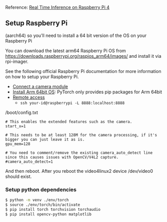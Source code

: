 
Reference: [Real Time Inference on Raspberry Pi 4](https://pytorch.org/tutorials/intermediate/realtime_rpi.html)

## Setup Raspberry Pi

 (aarch64) so you’ll need to install a 64 bit version of the OS on your Raspberry Pi

You can download the latest arm64 Raspberry Pi OS from https://downloads.raspberrypi.org/raspios_arm64/images/ and install it via rpi-imager.

See the following official Raspberry Pi documentation for more information on how to setup your Raspberry Pi.
* [Connect a camera module](https://projects.raspberrypi.org/en/projects/getting-started-with-picamera)
* [Install Arm 64bit OS](https://www.raspberrypi.com/documentation/computers/getting-started.html#raspberry-pi-imager): PyTorch only provides pip packages for Arm 64bit
* [Remote access](https://www.raspberrypi.com/documentation/computers/remote-access.html)
    - `ssh your-id@raspberrypi -L 8888:localhost:8888`


/boot/config.txt
```
# This enables the extended features such as the camera.
start_x=1

# This needs to be at least 128M for the camera processing, if it's bigger you can just leave it as is.
gpu_mem=128

# You need to comment/remove the existing camera_auto_detect line since this causes issues with OpenCV/V4L2 capture.
#camera_auto_detect=1
```

And then reboot. After you reboot the video4linux2 device /dev/video0 should exist.


### Setup python dependencies

```bash
$ python -m venv ./env/torch
$ source ./env/torch/bin/activate
$ pip install torch torchvision torchaudio
$ pip install opencv-python matplotlib
```
